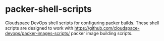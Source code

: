 packer-shell-scripts
====================

Cloudspace DevOps shell scripts for configuring packer builds.  These shell scripts are designed to work with https://github.com/cloudspace-devops/packer-images-scripts/ packer image building scripts.
